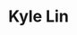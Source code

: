 ---
user: kyle
title: Kyle Lin
position: Senior Manager, UX Design
company: Continuum
featured: true
talk: keynote
sns: https://twitter.com/kylelin_tw

bio: As a Senior Manager in UX Design, Kyle leads Continuum’s digital design practice. In the past 10 years, Kyle had worked in many international IT companies. He believes that effective innovation should come from artfully balancing the needs and interests of both business and customers through human-centered design. Prior to joining Continuum, Kyle has managed impactful projects in a wide range of industries, He has led an e-commerce startup from zero to one. He also co-founded a startup from seed to A round funding. Moreover, He is the co-founder and president of IxDA Taiwan, a platform that facilitates dialogue between designers, academia and corporations.

biocn: 作为Continuum的用户体验设计高级经理，Kyle目前带领着Continuum上海的数字团队。Kyle 在过去的十年曾服务过许多跨国科技公司，他坚持以用户为核心、以科技为工具来取得设计与商业之间的巧妙平衡。Kyle 同时在行业与团队领导上有丰富的经验。在加入Continuum之前，Kyle曾带领生鲜电商从零到一，也曾带领创业团队获得融资。此外，Kyle也是台湾互动设计协会的理事长，带领组织从默默无名，到成为两岸设计师共同交流的平台。
---